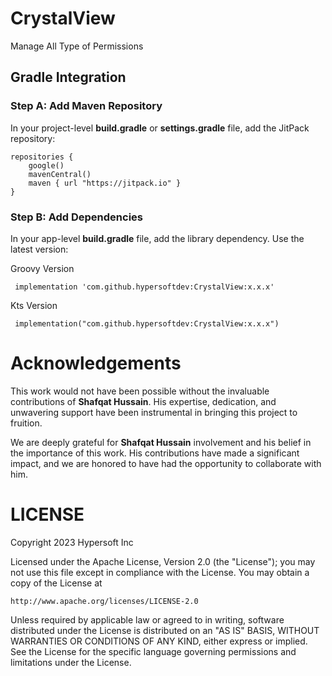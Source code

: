 # CrystalView

Manage All Type of Permissions

## Gradle Integration

### Step A: Add Maven Repository

In your project-level **build.gradle** or **settings.gradle** file, add the JitPack repository:
```
repositories {
    google()
    mavenCentral()
    maven { url "https://jitpack.io" }
}
```  

### Step B: Add Dependencies

In your app-level **build.gradle** file, add the library dependency. Use the latest version: 

Groovy Version
```
 implementation 'com.github.hypersoftdev:CrystalView:x.x.x'
```
Kts Version
```
 implementation("com.github.hypersoftdev:CrystalView:x.x.x")
```

# Acknowledgements

This work would not have been possible without the invaluable contributions of **Shafqat Hussain**. His expertise, dedication, and unwavering support have been instrumental in bringing this project to fruition.

We are deeply grateful for **Shafqat Hussain** involvement and his belief in the importance of this work. His contributions have made a significant impact, and we are honored to have had the opportunity to collaborate with him.

# LICENSE

Copyright 2023 Hypersoft Inc

Licensed under the Apache License, Version 2.0 (the "License");
you may not use this file except in compliance with the License.
You may obtain a copy of the License at

    http://www.apache.org/licenses/LICENSE-2.0

Unless required by applicable law or agreed to in writing, software
distributed under the License is distributed on an "AS IS" BASIS,
WITHOUT WARRANTIES OR CONDITIONS OF ANY KIND, either express or implied.
See the License for the specific language governing permissions and
limitations under the License.
